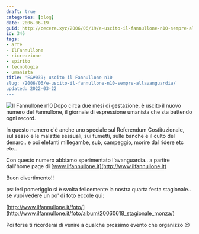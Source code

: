 ```yaml
---
draft: true
categories: [blog]
date: 2006-06-19
guid: http://cecere.xyz/2006/06/19/e-uscito-il-fannullone-n10-sempre-allavanguardia/
id: 346
tags:
- arte
- IlFannullone
- ricreazione
- spirito
- tecnologia
- umanista
title: 'E&#039; uscito il Fannullone n10
slug: /2006/06/e-uscito-il-fannullone-n10-sempre-allavanguardia/
updated: 2022-03-22
---
```


[<img align="left" alt="Il Fannullone n10" id="image345" title="Il Fannullone n10" src="http://cecere.xyz/wp-content/uploads/sites/3/2006/06/ilfannullone_10_cover.jpg" />](http://www.ilfannullone.it) Dopo circa due mesi di gestazione, è uscito il nuovo numero del Fannullone, il giornale di espressione umanista che sta battendo ogni record.

In questo numero c'è anche uno speciale sul Referendum Costituzionale, sul sesso e le malattie sessuali, sui fumetti, sulle banche e il culto del denaro.. e poi elefanti millegambe, sub, campeggio, morire dal ridere etc etc..

Con questo numero abbiamo sperimentato l'avanguardia.. a partire dall'home page di [www.ilfannullone.it](http://www.ilfannullone.it)

Buon divertimento!!

ps: ieri pomeriggio si è svolta felicemente la nostra quarta festa stagionale.. se vuoi vedere un po' di foto eccole qui:
  
[http://www.ilfannullone.it/foto/](http://www.ilfannullone.it/foto/album/20060618_stagionale_monza/)

Poi forse ti ricorderai di venire a qualche prossimo evento che organizzo 😉